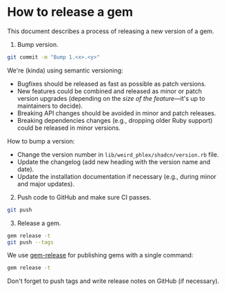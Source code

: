 # How to release a gem

This document describes a process of releasing a new version of a gem.

1. Bump version.

```sh
git commit -m "Bump 1.<x>.<y>"
```

We're (kinda) using semantic versioning:

- Bugfixes should be released as fast as possible as patch versions.
- New features could be combined and released as minor or patch version upgrades (depending on the _size of the feature_—it's up to maintainers to decide).
- Breaking API changes should be avoided in minor and patch releases.
- Breaking dependencies changes (e.g., dropping older Ruby support) could be released in minor versions.

How to bump a version:

- Change the version number in `lib/weird_phlex/shadcn/version.rb` file.
- Update the changelog (add new heading with the version name and date).
- Update the installation documentation if necessary (e.g., during minor and major updates).

2. Push code to GitHub and make sure CI passes.

```sh
git push
```

3. Release a gem.

```sh
gem release -t
git push --tags
```

We use [gem-release](https://github.com/svenfuchs/gem-release) for publishing gems with a single command:

```sh
gem release -t
```

Don't forget to push tags and write release notes on GitHub (if necessary).
